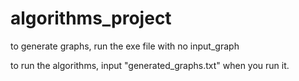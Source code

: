 # algorithms_project

to generate graphs, run the exe file with no input_graph

to run the algorithms, input "generated_graphs.txt" when you run it.
